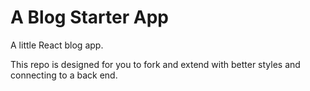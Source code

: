 # A Blog Starter App

A little React blog app.

This repo is designed for you to fork and extend with better styles and connecting to a back end.
